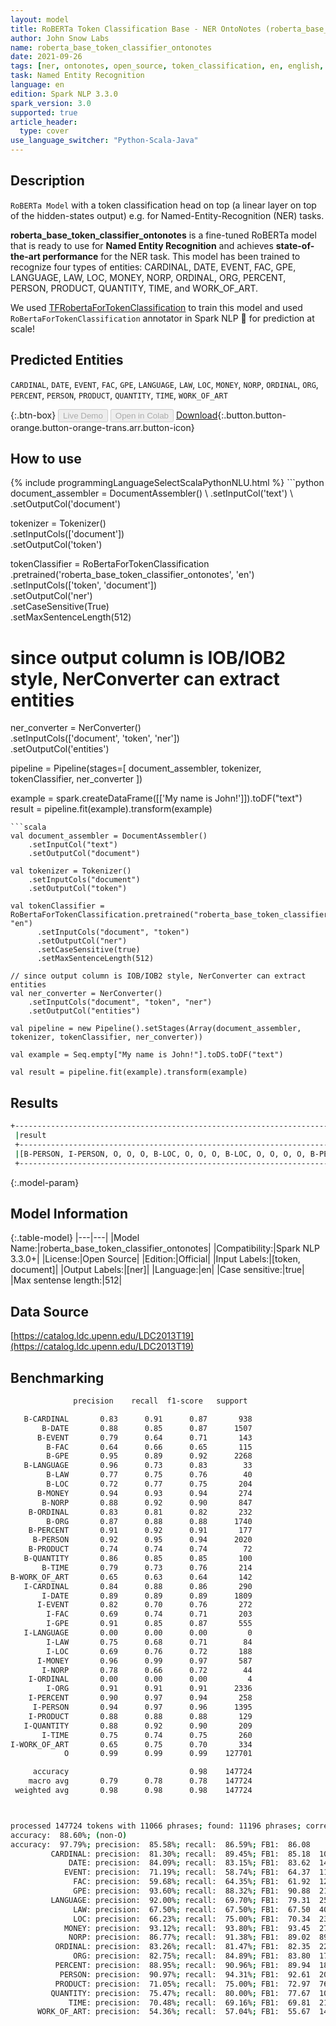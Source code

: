 ```yaml
---
layout: model
title: RoBERTa Token Classification Base - NER OntoNotes (roberta_base_token_classifier_ontonotes)
author: John Snow Labs
name: roberta_base_token_classifier_ontonotes
date: 2021-09-26
tags: [ner, ontonotes, open_source, token_classification, en, english, roberta]
task: Named Entity Recognition
language: en
edition: Spark NLP 3.3.0
spark_version: 3.0
supported: true
article_header:
  type: cover
use_language_switcher: "Python-Scala-Java"
---
```


## Description

`RoBERTa Model` with a token classification head on top (a linear layer on top of the hidden-states output) e.g. for Named-Entity-Recognition (NER) tasks.


**roberta_base_token_classifier_ontonotes** is a fine-tuned RoBERTa model that is ready to use for **Named Entity Recognition** and achieves **state-of-the-art performance** for the NER task. This model has been trained to recognize four types of entities: CARDINAL, DATE, EVENT, FAC, GPE, LANGUAGE, LAW, LOC, MONEY, NORP, ORDINAL, ORG, PERCENT, PERSON, PRODUCT, QUANTITY, TIME, and WORK_OF_ART.

We used [TFRobertaForTokenClassification](https://huggingface.co/transformers/model_doc/roberta.html#tfrobertafortokenclassification) to train this model and used `RoBertaForTokenClassification` annotator in Spark NLP 🚀 for prediction at scale!

## Predicted Entities

`CARDINAL`, `DATE`, `EVENT`, `FAC`, `GPE`, `LANGUAGE`, `LAW`, `LOC`, `MONEY`, `NORP`, `ORDINAL`, `ORG`, `PERCENT`, `PERSON`, `PRODUCT`, `QUANTITY`, `TIME`, `WORK_OF_ART`

{:.btn-box}
<button class="button button-orange" disabled>Live Demo</button>
<button class="button button-orange" disabled>Open in Colab</button>
[Download](https://s3.amazonaws.com/auxdata.johnsnowlabs.com/public/models/roberta_base_token_classifier_ontonotes_en_3.3.0_3.0_1632675229237.zip){:.button.button-orange.button-orange-trans.arr.button-icon}

## How to use



<div class="tabs-box" markdown="1">
{% include programmingLanguageSelectScalaPythonNLU.html %}
```python
document_assembler = DocumentAssembler() \
    .setInputCol('text') \
    .setOutputCol('document')

tokenizer = Tokenizer() \
    .setInputCols(['document']) \
    .setOutputCol('token')

tokenClassifier = RoBertaForTokenClassification \
      .pretrained('roberta_base_token_classifier_ontonotes', 'en') \
      .setInputCols(['token', 'document']) \
      .setOutputCol('ner') \
      .setCaseSensitive(True) \
      .setMaxSentenceLength(512)

# since output column is IOB/IOB2 style, NerConverter can extract entities
ner_converter = NerConverter() \
    .setInputCols(['document', 'token', 'ner']) \
    .setOutputCol('entities')

pipeline = Pipeline(stages=[
    document_assembler, 
    tokenizer,
    tokenClassifier,
    ner_converter
])

example = spark.createDataFrame([['My name is John!']]).toDF("text")
result = pipeline.fit(example).transform(example)
```
```scala
val document_assembler = DocumentAssembler() 
    .setInputCol("text") 
    .setOutputCol("document")

val tokenizer = Tokenizer() 
    .setInputCols("document") 
    .setOutputCol("token")

val tokenClassifier = RoBertaForTokenClassification.pretrained("roberta_base_token_classifier_ontonotes", "en")
      .setInputCols("document", "token")
      .setOutputCol("ner")
      .setCaseSensitive(true)
      .setMaxSentenceLength(512)

// since output column is IOB/IOB2 style, NerConverter can extract entities
val ner_converter = NerConverter() 
    .setInputCols("document", "token", "ner") 
    .setOutputCol("entities")

val pipeline = new Pipeline().setStages(Array(document_assembler, tokenizer, tokenClassifier, ner_converter))

val example = Seq.empty["My name is John!"].toDS.toDF("text")

val result = pipeline.fit(example).transform(example)
```
</div>

## Results

```bash
+------------------------------------------------------------------------------------+
 |result                                                                              |
 +------------------------------------------------------------------------------------+
 |[B-PERSON, I-PERSON, O, O, O, B-LOC, O, O, O, B-LOC, O, O, O, O, B-PERSON, O, O, O, O, B-LOC]|
 +------------------------------------------------------------------------------------+
```

{:.model-param}
## Model Information

{:.table-model}
|---|---|
|Model Name:|roberta_base_token_classifier_ontonotes|
|Compatibility:|Spark NLP 3.3.0+|
|License:|Open Source|
|Edition:|Official|
|Input Labels:|[token, document]|
|Output Labels:|[ner]|
|Language:|en|
|Case sensitive:|true|
|Max sentense length:|512|

## Data Source

[https://catalog.ldc.upenn.edu/LDC2013T19](https://catalog.ldc.upenn.edu/LDC2013T19)

## Benchmarking

```bash
              precision    recall  f1-score   support

   B-CARDINAL       0.83      0.91      0.87       938
       B-DATE       0.88      0.85      0.87      1507
      B-EVENT       0.79      0.64      0.71       143
        B-FAC       0.64      0.66      0.65       115
        B-GPE       0.95      0.89      0.92      2268
   B-LANGUAGE       0.96      0.73      0.83        33
        B-LAW       0.77      0.75      0.76        40
        B-LOC       0.72      0.77      0.75       204
      B-MONEY       0.94      0.93      0.94       274
       B-NORP       0.88      0.92      0.90       847
    B-ORDINAL       0.83      0.81      0.82       232
        B-ORG       0.87      0.88      0.88      1740
    B-PERCENT       0.91      0.92      0.91       177
     B-PERSON       0.92      0.95      0.94      2020
    B-PRODUCT       0.74      0.74      0.74        72
   B-QUANTITY       0.86      0.85      0.85       100
       B-TIME       0.79      0.73      0.76       214
B-WORK_OF_ART       0.65      0.63      0.64       142
   I-CARDINAL       0.84      0.88      0.86       290
       I-DATE       0.89      0.89      0.89      1809
      I-EVENT       0.82      0.70      0.76       272
        I-FAC       0.69      0.74      0.71       203
        I-GPE       0.91      0.85      0.87       555
   I-LANGUAGE       0.00      0.00      0.00         0
        I-LAW       0.75      0.68      0.71        84
        I-LOC       0.69      0.76      0.72       188
      I-MONEY       0.96      0.99      0.97       587
       I-NORP       0.78      0.66      0.72        44
    I-ORDINAL       0.00      0.00      0.00         4
        I-ORG       0.91      0.91      0.91      2336
    I-PERCENT       0.90      0.97      0.94       258
     I-PERSON       0.94      0.97      0.96      1395
    I-PRODUCT       0.88      0.88      0.88       129
   I-QUANTITY       0.88      0.92      0.90       209
       I-TIME       0.75      0.74      0.75       260
I-WORK_OF_ART       0.65      0.75      0.70       334
            O       0.99      0.99      0.99    127701

     accuracy                           0.98    147724
    macro avg       0.79      0.78      0.78    147724
 weighted avg       0.98      0.98      0.98    147724



processed 147724 tokens with 11066 phrases; found: 11196 phrases; correct: 9582.
accuracy:  88.60%; (non-O)
accuracy:  97.79%; precision:  85.58%; recall:  86.59%; FB1:  86.08
         CARDINAL: precision:  81.30%; recall:  89.45%; FB1:  85.18  1032
             DATE: precision:  84.09%; recall:  83.15%; FB1:  83.62  1490
            EVENT: precision:  71.19%; recall:  58.74%; FB1:  64.37  118
              FAC: precision:  59.68%; recall:  64.35%; FB1:  61.92  124
              GPE: precision:  93.60%; recall:  88.32%; FB1:  90.88  2140
         LANGUAGE: precision:  92.00%; recall:  69.70%; FB1:  79.31  25
              LAW: precision:  67.50%; recall:  67.50%; FB1:  67.50  40
              LOC: precision:  66.23%; recall:  75.00%; FB1:  70.34  231
            MONEY: precision:  93.12%; recall:  93.80%; FB1:  93.45  276
             NORP: precision:  86.77%; recall:  91.38%; FB1:  89.02  892
          ORDINAL: precision:  83.26%; recall:  81.47%; FB1:  82.35  227
              ORG: precision:  82.75%; recall:  84.89%; FB1:  83.80  1785
          PERCENT: precision:  88.95%; recall:  90.96%; FB1:  89.94  181
           PERSON: precision:  90.97%; recall:  94.31%; FB1:  92.61  2094
          PRODUCT: precision:  71.05%; recall:  75.00%; FB1:  72.97  76
         QUANTITY: precision:  75.47%; recall:  80.00%; FB1:  77.67  106
             TIME: precision:  70.48%; recall:  69.16%; FB1:  69.81  210
      WORK_OF_ART: precision:  54.36%; recall:  57.04%; FB1:  55.67  149
```